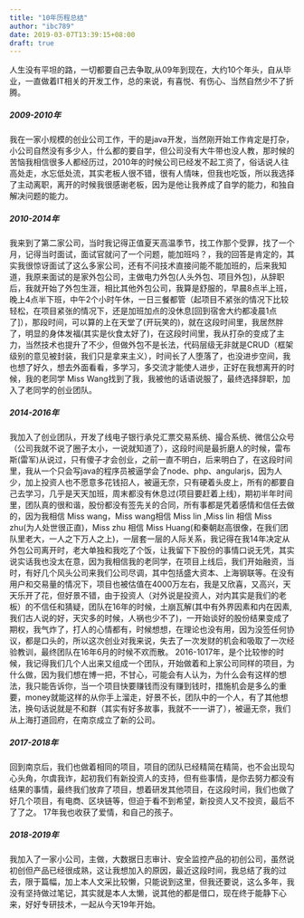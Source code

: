 ```yaml
---
title: "10年历程总结"
author: "ibc789"
date: 2019-03-07T13:39:15+08:00
draft: true
---
```




人生没有平坦的路，一切都要自己去争取,从09年到现在，大约10个年头，自从毕业，一直做着IT相关的开发工作，总的来说，有喜悦、有伤心、当然自然少不了折腾。


##### 2009-2010年
   我在一家小规模的创业公司工作，干的是java开发，当然刚开始工作肯定是打杂，小公司自然没有多少人，什么都的要自学，但公司没有大牛带也没人教，那时候的苦恼我相信很多人都经历过，2010年的时候公司已经发不起工资了，俗话说人往高处走，水忘低处流，其实老板人很不错，很有人情味，但我也吃饭，所以我选择了主动离职，离开的时候我很感谢老板，因为是他让我养成了自学的能力，和独自解决问题的能力。

##### 2010-2014年
   我来到了第二家公司，当时我记得正值夏天高温季节，找工作那个受罪，找了一个月，记得当时面试，面试官就问了一个问题，能加班吗？，我的回答是肯定的，其实我很惊讶面试了这么多家公司，还有不问技术直接问能不能加班的，后来我知道，我原来面试的是家外包公司，主做电力外包(人头外包、项目外包)，从辞职后，我就开始了外包生涯，相比其他外包公司，我算是舒服的，早晨8点半上班，晚上4点半下班，中午2个小时午休，一日三餐都管（起项目不紧张的情况下比较轻松，在项目紧张的情况下，还是加班加点的没休息[回到宿舍大约都凌晨1点了]），那段时间，可以算的上在天堂了(开玩笑的)，就在这段时间里，我居然胖了，明显的身体发福(其实是伙食太好了)，在这段时间里，我从打杂的变成了主力，当然技术也提升了不少，但做外包不是长法，代码层级无非就是CRUD（框架级别的意见被封装，我们只是拿来主义），时间长了人堕落了，也没进步空间，我也想了好久，想去外面看看，多学习，多交流才能使人进步，正好在我想离开的时候，我的老同学 Miss Wang找到了我，我被他的话语说服了，最终选择辞职，加入了老同学的创业团队。

##### 2014-2016年
我加入了创业团队，开发了线电子银行承兑汇票交易系统、撮合系统、微信公众号（公司我就不说了圈子太小，一说就知道了），这段时间是最折磨人的时候，雷布斯(雷军)从说过，只有傻子才会创业，之前一直不明白，后来明白了，在这段时间里，我从一个只会写java的程序员被逼学会了node、php、angularjs，因为人少，加上投资人也不愿意多花钱招人，被逼无奈，只有硬着头皮上，所有的都要自己去学习，几乎是天天加班，周末都没有休息过(项目要赶着上线)，期初半年时间里，团队真的很和谐，股份都没有签先关的合同，所有事都是凭着感情和信任去做的，因为我相信 Miss wang，Miss wang相信 Miss lin ,Miss lin 相信 Miss zhu(为人处世很正直)，Miss zhu 相信 Miss Huang(和秦朝赵高很像，在我们团队里老大，一人之下万人之上)，一层套一层的人际关系，我记得在我14年决定从外包公司离开时，老大单独和我吃了个饭，让我留下下股份的事情口说无凭，其实说实话我也没太在意，因为我相信我的老同学，在项目上线后，我们开始融资，当时，有好几个风头公司来我们公司尽调，其中包括盛大资本、上海钢联等。在没有用户和交易量的情况下，项目也被估值在4000万左右，我是又欣喜，又高兴，天天乐开了花，但好景不错，由于投资人（对外说是投资人，对内其实是我们的老板）的不信任和猜疑，团队在16年的时候，土崩瓦解(其中有外界因素和内在因素,我们古人说的好，天灾多的时候，人祸也少不了)，一开始谈好的股份结果变成了期权，我气炸了，打人的心情都有，时候想想，在理论也没有用，因为没签任何协议，都是口头的，所以这次创业对我来说，失去了一次发财的机会和吸取了一次经验教训，最终团队在16年6月的时候不欢而散。
2016-1017年，是个比较惨的时候，我记得我们几个人出来又组成一个团队，开始做着和上家公司同样的项目，为什么做，因为我们想在博一把，不甘心，可能会有人认为，为什么会有这样的想法，我只能告诉你，当一个项目快要赚钱而没有赚到钱时，措施机会是多么的重要，money就能这样的从你手上溜走，好景不长，团队中的一个人，有了其他想法，换句话说就是不和群（其实有好多故事，我就不一一讲了），被逼无奈，我们从上海打道回府，在南京成立了新的公司。

##### 2017-2018年
回到南京后，我们也做着相同的项目，项目的团队已经精简在精简，也不会出现勾心头角，尔虞我诈，起初我们有新投资人的支持，但有些事情，是你去努力都没有结果的事情，最终我们放弃了项目，想着研发其他项目，在这段时间，我们也做了好几个项目，有电商、区块链等，但迫于看不到希望，新投资人又不投资，最后不了了之。 17年我也收获了爱情，和自己的孩子。

##### 2018-2019年
我加入了一家小公司，主做，大数据日志审计、安全监控产品的初创公司，虽然说初创但产品已经很成熟，这让我想加入的原因，最近这段时间，我总结了我的过去，限于篇幅，加上本人文采比较懒，只能说到这里，但我还要说，这么多年，我没有坚持做过笔记，其实就是本人太懒，说其他的都是借口，现在终于能静下心来，好好专研技术，一起从今天19年开始。
<!--more-->
